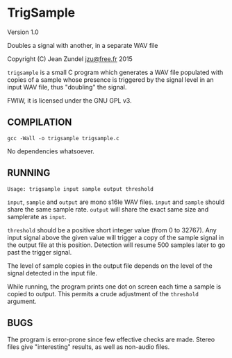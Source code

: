 TrigSample
==========

Version 1.0

Doubles a signal with another, in a separate WAV file

Copyright (C) Jean Zundel <jzu@free.fr> 2015

`trigsample` is a small C program which generates a WAV file populated with
copies of a sample whose presence is triggered by the signal level in an input
WAV file, thus "doubling" the signal. 

FWIW, it is licensed under the GNU GPL v3.

COMPILATION
-----------

`gcc -Wall -o trigsample trigsample.c`

No dependencies whatsoever.

RUNNING
-------

`Usage: trigsample input sample output threshold`

`input`, `sample` and `output` are mono s16le WAV files. `input` and `sample` should
share the same sample rate. `output` will share the exact same size and samplerate as
`input`. 

`threshold` should be a positive short integer value (from 0 to 32767). Any input 
signal above the given value will trigger a copy of the sample signal in the output
file at this position. Detection will resume 500 samples later to go past the 
trigger signal.

The level of sample copies in the output file depends on the level of the signal 
detected in the input file.

While running, the program prints one dot on screen each time a sample is copied to
output. This permits a crude adjustment of the `threshold` argument. 

BUGS
----

The program is error-prone since few effective checks are made. Stereo files
give "interesting" results, as well as non-audio files.


